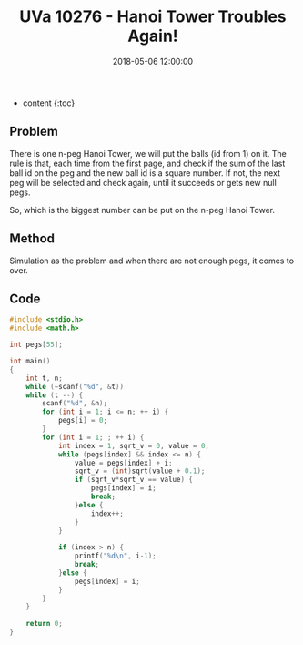 ﻿---
layout: post
title: "UVa 10276 - Hanoi Tower Troubles Again!"
date: 2018-05-06 12:00:00
categories: ACM
tags: ACM

---

* content
{:toc}

## Problem

There is one n-peg Hanoi Tower, we will put the balls (id from 1) on it. The rule is that, each time from the first page, and check if the sum of the last ball id on the peg and the new ball id is a square number. If not, the next peg will be selected and check again, until it succeeds or gets new null pegs.

So, which is the biggest number can be put on the n-peg Hanoi Tower.

## Method

Simulation as the problem and when there are not enough pegs, it comes to over.





## Code

```c++
#include <stdio.h>
#include <math.h>

int pegs[55];

int main()
{
	int t, n;
	while (~scanf("%d", &t)) 
	while (t --) {
		scanf("%d", &n);
		for (int i = 1; i <= n; ++ i) {
			pegs[i] = 0;
		}
		for (int i = 1; ; ++ i) {
			int index = 1, sqrt_v = 0, value = 0;
			while (pegs[index] && index <= n) {
				value = pegs[index] + i;
				sqrt_v = (int)sqrt(value + 0.1);
				if (sqrt_v*sqrt_v == value) {
					pegs[index] = i;
					break;
				}else {
					index++;
				}
			}
			
			if (index > n) {
				printf("%d\n", i-1);
				break;
			}else {
				pegs[index] = i;
			}
		}
	}
	
	return 0;
}    
```
